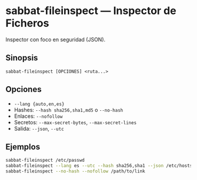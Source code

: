 # sabbat-fileinspect — Inspector de Ficheros

Inspector con foco en seguridad (JSON).

## Sinopsis
```
sabbat-fileinspect [OPCIONES] <ruta...>
```

## Opciones
- `--lang {auto,en,es}`
- Hashes: `--hash sha256,sha1,md5` o `--no-hash`
- Enlaces: `--nofollow`
- Secretos: `--max-secret-bytes`, `--max-secret-lines`
- Salida: `--json`, `--utc`

## Ejemplos
```bash
sabbat-fileinspect /etc/passwd
sabbat-fileinspect --lang es --utc --hash sha256,sha1 --json /etc/hosts
sabbat-fileinspect --no-hash --nofollow /path/to/link
```

